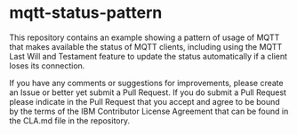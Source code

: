 mqtt-status-pattern
===================

This repository contains an example showing a pattern of usage of MQTT that makes available the status of MQTT clients, including using the MQTT Last Will and Testament feature to update the status automatically if a client loses its connection.

If you have any comments or suggestions for improvements, please create an Issue or better yet submit a Pull Request. If you do submit a Pull Request please indicate in the Pull Request that you accept and agree to be bound by the terms of the IBM Contributor License Agreement that can be found in the CLA.md file in the repository.
